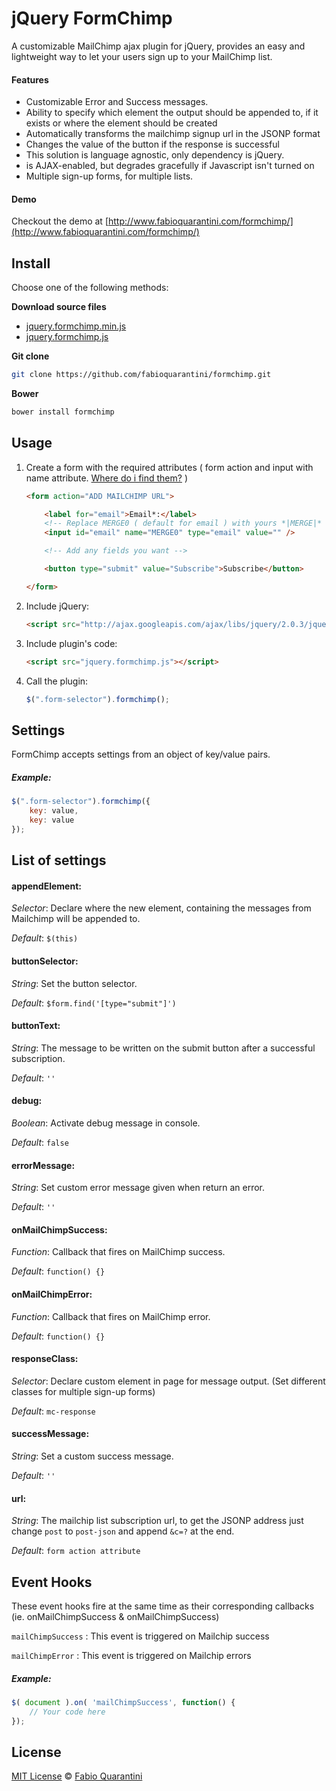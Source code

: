 # jQuery FormChimp

A customizable MailChimp ajax plugin for jQuery, provides an easy and lightweight way to let your users sign up to your MailChimp list.


#### Features

- Customizable Error and Success messages.
- Ability to specify which element the output should be appended to, if it exists or where the element should be created
- Automatically transforms the mailchimp signup url in the JSONP format
- Changes the value of the button if the response is successful
- This solution is language agnostic, only dependency is jQuery.
- is AJAX-enabled, but degrades gracefully if Javascript isn't turned on
- Multiple sign-up forms, for multiple lists.


#### Demo

Checkout the demo at [http://www.fabioquarantini.com/formchimp/](http://www.fabioquarantini.com/formchimp/)


## Install

Choose one of the following methods:

**Download source files**

- [jquery.formchimp.min.js](https://raw.github.com/fabioquarantini/formchimp/master/jquery.formchimp.min.js)
- [jquery.formchimp.js](https://raw.github.com/fabioquarantini/formchimp/master/jquery.formchimp.js)


**Git clone**

``` bash
git clone https://github.com/fabioquarantini/formchimp.git
```

**Bower**

``` bash
bower install formchimp
```


## Usage

1. Create a form with the required attributes ( form action and input with name attribute. [Where do i find them?](http://kb.mailchimp.com/article/can-i-host-my-own-sign-up-forms) )

	```html
	<form action="ADD MAILCHIMP URL">

		<label for="email">Email*:</label>
		<!-- Replace MERGE0 ( default for email ) with yours *|MERGE|* tags attribute -->
		<input id="email" name="MERGE0" type="email" value="" />

		<!-- Add any fields you want -->

		<button type="submit" value="Subscribe">Subscribe</button>

	</form>
	```

2. Include jQuery:

	```html
	<script src="http://ajax.googleapis.com/ajax/libs/jquery/2.0.3/jquery.min.js"></script>
	```

3. Include plugin's code:

	```html
	<script src="jquery.formchimp.js"></script>
	```

4. Call the plugin:

	```javascript
	$(".form-selector").formchimp();
	```


## Settings
FormChimp accepts settings from an object of key/value pairs.

##### Example:
```javascript
$(".form-selector").formchimp({
	key: value,
	key: value
});
```

## List of settings

#### appendElement:
*Selector*: Declare where the new element, containing the messages from Mailchimp will be appended to.

*Default*: `$(this)`

#### buttonSelector:
*String*: Set the button selector.

*Default*: `$form.find('[type="submit"]')`

#### buttonText:
*String*: The message to be written on the submit button after a successful subscription.

*Default*: `''`

#### debug:
*Boolean*: Activate debug message in console.

*Default*: `false`

#### errorMessage:
*String*: Set custom error message given when return an error.

*Default*: `''`

#### onMailChimpSuccess:
*Function*: Callback that fires on MailChimp success.

*Default*: `function() {}`

#### onMailChimpError:
*Function*: Callback that fires on MailChimp error.

*Default*: `function() {}`

#### responseClass:
*Selector*: Declare custom element in page for message output. (Set different classes for multiple sign-up forms)

*Default*: `mc-response`

#### successMessage:
*String*: Set a custom success message.

*Default*: `''`

#### url:
*String*: The mailchip list subscription url, to get the JSONP address just change `post` to `post-json` and append `&c=?` at the end.

*Default*: `form action attribute`

## Event Hooks
These event hooks fire at the same time as their corresponding callbacks (ie. onMailChimpSuccess & onMailChimpSuccess)

`mailChimpSuccess` : This event is triggered on Mailchip success

`mailChimpError` : This event is triggered on Mailchip errors

##### Example:
```javascript
$( document ).on( 'mailChimpSuccess', function() {
	// Your code here
});
```

## License

[MIT License](http://opensource.org/licenses/MIT) © [Fabio Quarantini](http://www.fabioquarantini.com)